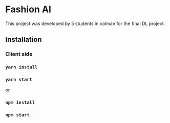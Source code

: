 # Fashion AI

This project was developed by 5 students in colman for the final DL project.

## Installation

### Client side

### `yarn install`
### `yarn start`

or 

### `npm install`
### `npm start`